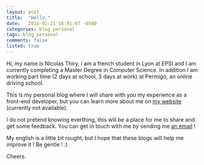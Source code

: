 ```yaml
---
layout: post
title:  "Hello."
date:   2016-02-21 16:01:07 -0500
categories: blog personal
tags: blog personal
comments: false
listed: true
---
```

Hi, my name is Nicolas Thiry, I am a french student in Lyon at EPSI and I am currently completing a Master Degree in Computer Science. In addition I am working part time (2 days at school, 3 days at work) at Permigo, an online driving school.

This is my personal blog where I will share with you my experience as a front-end developer, but you can learn more about me on [my website](www.nicolasthy.com) (currently not available).

I do not pretend knowing everthing, this will be a place for me to share and get some feedback. You can get in touch with me by sending me [an email](n.thiry92@gmail.com) !

My english is a little bit rought, but I hope that these blogs will help me improve it ! Be gentle ! :)

Cheers.
